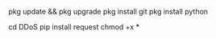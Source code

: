pkg update && pkg upgrade
pkg install git 
pkg install python

cd DDoS
pip install request
chmod +x *
